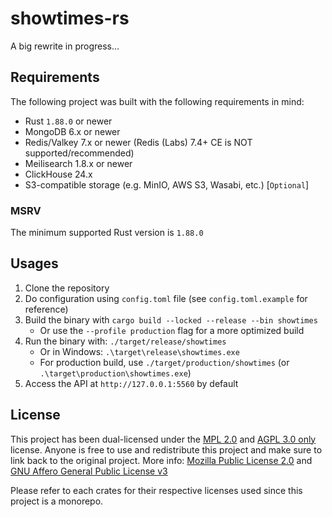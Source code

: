 # showtimes-rs

A big rewrite in progress...

## Requirements

The following project was built with the following requirements in mind:
- Rust `1.88.0` or newer
- MongoDB 6.x or newer
- Redis/Valkey 7.x or newer (Redis (Labs) 7.4+ CE is NOT supported/recommended)
- Meilisearch 1.8.x or newer
- ClickHouse 24.x
- S3-compatible storage (e.g. MinIO, AWS S3, Wasabi, etc.) [`Optional`]

### MSRV

The minimum supported Rust version is `1.88.0`

## Usages
1. Clone the repository
2. Do configuration using `config.toml` file (see `config.toml.example` for reference)
3. Build the binary with `cargo build --locked --release --bin showtimes`
   - Or use the `--profile production` flag for a more optimized build
4. Run the binary with: `./target/release/showtimes`
   - Or in Windows: `.\target\release\showtimes.exe`
   - For production build, use `./target/production/showtimes` (or `.\target\production\showtimes.exe`)
5. Access the API at `http://127.0.0.1:5560` by default

## License

This project has been dual-licensed under the [MPL 2.0](https://github.com/naoTimesdev/showtimes-rs/blob/master/LICENSE-MPL) and [AGPL 3.0 only](https://github.com/naoTimesdev/showtimes-rs/blob/master/LICENSE-AGPL) license. Anyone is free to use and redistribute this project and make sure to link back to the original project. More info: [Mozilla Public License 2.0](https://www.tldrlegal.com/license/mozilla-public-license-2-0-mpl-2) and [GNU Affero General Public License v3](https://www.tldrlegal.com/license/gnu-affero-general-public-license-v3-agpl-3-0)

Please refer to each crates for their respective licenses used since this project is a monorepo.
